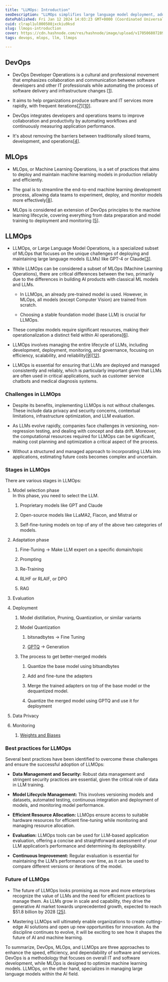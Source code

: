 ```yaml
---
title: "LLMOps: Introduction"
seoDescription: "LLMOps simplifies large language model deployment, addressing resource allocation, scalability, and reliability for consistent management"
datePublished: Fri Jan 12 2024 14:03:23 GMT+0000 (Coordinated Universal Time)
cuid: clrapl1ul000508jxckiu9ksd
slug: llmops-introduction
cover: https://cdn.hashnode.com/res/hashnode/image/upload/v1705068072893/9884868d-7912-48a0-813c-1eccf32a87b2.png
tags: devops, mlops, llm, llmops

---
```


## DevOps

* DevOps Developer Operations is a cultural and professional movement that emphasizes collaboration and communication between software developers and other IT professionals while automating the process of software delivery and infrastructure changes \[[1](https://www.javatpoint.com/devops)\].
    
* It aims to help organizations produce software and IT services more rapidly, with frequent iterations\[[7](https://www.atlassian.com/devops/what-is-devops)\]\[[10](https://www.nimblework.com/blog/introduction-to-devops/)\].
    
* DevOps integrates developers and operations teams to improve collaboration and productivity by automating workflows and continuously measuring application performance.
    
* It's about removing the barriers between traditionally siloed teams, development, and operations\[[4](https://aws.amazon.com/devops/what-is-devops/)\].
    

## MLOps

* MLOps, or Machine Learning Operations, is a set of practices that aims to deploy and maintain machine learning models in production reliably and efficiently.
    
* The goal is to streamline the end-to-end machine learning development process, allowing data teams to experiment, deploy, and monitor models more effectively\[[8](https://www.infracloud.io/blogs/introduction-to-mlops/)\].
    
* MLOps is considered an extension of DevOps principles to the machine learning lifecycle, covering everything from data preparation and model training to deployment and monitoring \[[5](https://www.arrikto.com/mlops-explained/)\].
    

## LLMOps

* LLMOps, or Large Language Model Operations, is a specialized subset of MLOps that focuses on the unique challenges of deploying and maintaining large language models (LLMs) like GPT-4 or Claude\[[3](https://dzone.com/articles/introduction-to-llmops)\].
    
* While LLMOps can be considered a subset of MLOps (Machine Learning Operations), there are critical differences between the two, primarily due to the differences in building AI products with classical ML models and LLMs.
    
    * In LLMOps, an already pre-trained model is used. However, in MLOps, all models (except Computer Vision) are trained from scratch.
        
    * Choosing a stable foundation model (base LLM) is crucial for LLMOps.
        
* These complex models require significant resources, making their operationalization a distinct field within AI operations\[[6](https://www.pluralsight.com/resources/blog/data/what-is-llmops)\].
    
* LLMOps involves managing the entire lifecycle of LLMs, including development, deployment, monitoring, and governance, focusing on efficiency, scalability, and reliability\[[9](https://www.leewayhertz.com/what-is-llmops/)\]\[[12](https://aisera.com/blog/llmops/)\].
    
* LLMOps is essential for ensuring that LLMs are deployed and managed consistently and reliably, which is particularly important given that LLMs are often used in critical applications, such as customer service chatbots and medical diagnosis systems.
    

### Challenges in LLMOps

* Despite its benefits, implementing LLMOps is not without challenges. These include data privacy and security concerns, contextual limitations, infrastructure optimization, and LLM evaluation.
    
* As LLMs evolve rapidly, companies face challenges in versioning, non-regression testing, and dealing with concept and data drift. Moreover, the computational resources required for LLMOps can be significant, making cost planning and optimization a critical aspect of the process.
    
* Without a structured and managed approach to incorporating LLMs into applications, estimating future costs becomes complex and uncertain.
    

### Stages in LLMOps

There are various stages in LLMOps:

1. Model selection phase  
    In this phase, you need to select the LLM.
    
    1. Proprietary models like GPT and Claude
        
    2. Open-source models like LLaMA2, Flacon, and Mistral or
        
    3. Self-fine-tuning models on top of any of the above two categories of models.
        
2. Adaptation phase
    
    1. Fine-Tuning → Make LLM expert on a specific domain/topic
        
    2. Prompting
        
    3. Re-Training
        
    4. RLHF or RLAIF, or DPO
        
    5. RAG
        
3. Evaluation
    
4. Deployment
    
    1. Model distillation, Pruning, Quantization, or similar variants
        
    2. Model Quantization
        
        1. bitsnadbytes → Fine Tuning
            
        2. [GPTQ](https://github.com/ist-daslab/gptq) → Generation
            
    3. The process to get better-merged models
        
        1. Quantize the base model using bitsandbytes
            
        2. Add and fine-tune the adapters
            
        3. Merge the trained adapters on top of the base model or the dequantized model.
            
        4. Quantize the merged model using GPTQ and use it for deployment
            
5. Data Privacy
    
6. Monitoring
    
    1. [Weights and Biases](https://wandb.ai/site/monitoring)
        

### Best practices for LLMOps

Several best practices have been identified to overcome these challenges and ensure the successful adoption of LLMOps:

* **Data Management and Security:** Robust data management and stringent security practices are essential, given the critical role of data in LLM training.
    
* **Model Lifecycle Management:** This involves versioning models and datasets, automated testing, continuous integration and deployment of models, and monitoring model performance.
    
* **Efficient Resource Allocation:** LLMOps ensure access to suitable hardware resources for efficient fine-tuning while monitoring and managing resource allocation.
    
* **Evaluation:** LLMOps tools can be used for LLM-based application evaluation, offering a concise and straightforward assessment of your LLM application’s performance and determining its deployability.
    
* **Continuous Improvement:** Regular evaluation is essential for maintaining the LLM’s performance over time, as it can be used to compare different versions or iterations of the model.
    

### Future of LLMOps

* The future of LLMOps looks promising as more and more enterprises recognize the value of LLMs and the need for efficient practices to manage them. As LLMs grow in scale and capability, they drive the generative AI market towards unprecedented growth, expected to reach $51.8 billion by 2028 \[[25](https://www.globenewswire.com/en/news-release/2023/04/27/2656791/28124/en/Rapid-Growth-of-Large-Language-Models-Drives-Generative-AI-Market-to-Projected-51-8-Billion-by-2028.html)\].
    
* Mastering LLMOps will ultimately enable organizations to create cutting-edge AI solutions and open up new opportunities for innovation. As the discipline continues to evolve, it will be exciting to see how it shapes the future of AI and machine learning.
    

To summarize, DevOps, MLOps, and LLMOps are three approaches to enhance the speed, efficiency, and dependability of software and services. DevOps is a methodology that focuses on overall IT and software development, while MLOps is designed to optimize machine learning models. LLMOps, on the other hand, specializes in managing large language models within the AI field.